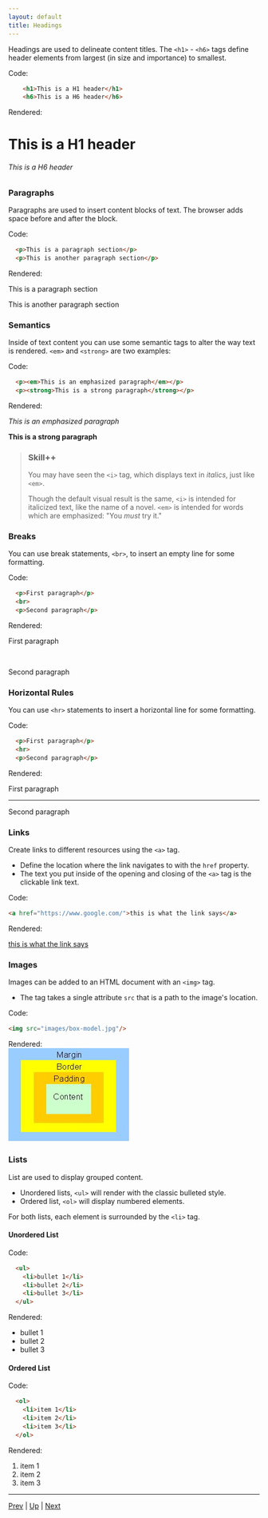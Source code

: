 ```yaml
---
layout: default
title: Headings
---
```

Headings are used to delineate content titles. The `<h1>` - `<h6>` tags define header elements from largest (in size and importance) to smallest.

Code:
```html
    <h1>This is a H1 header</h1>
    <h6>This is a H6 header</h6>
```

Rendered:
<h1>This is a H1 header</h1>
<h6>This is a H6 header</h6>

### Paragraphs
Paragraphs are used to insert content blocks of text. The browser adds space before and after the block.

Code:
```html
  <p>This is a paragraph section</p>
  <p>This is another paragraph section</p>
```
Rendered:
<p>This is a paragraph section</p>
<p>This is another paragraph section</p>

### Semantics
Inside of text content you can use some semantic tags to alter the way text is rendered. `<em>` and `<strong>` are two examples:

Code:
```html
  <p><em>This is an emphasized paragraph</em></p>
  <p><strong>This is a strong paragraph</strong></p>
```
Rendered:
<p><em>This is an emphasized paragraph</em></p>
<p><strong>This is a strong paragraph</strong></p>

> ### Skill++
> You may have seen the `<i>` tag, which displays text in _italics_, just like `<em>`.
>
> Though the default visual result is the same, `<i>` is intended for italicized text, like the name of a novel. `<em>` is intended for words which are emphasized: "You <em>must</em> try it."

### Breaks
You can use break statements, `<br>`, to insert an empty line for some formatting.

Code:
```html
  <p>First paragraph</p>
  <br>
  <p>Second paragraph</p>
```
Rendered:
<p>First paragraph</p>
<br>
<p>Second paragraph</p>

### Horizontal Rules
You can use `<hr>` statements to insert a horizontal line for some formatting.

Code:
```html
  <p>First paragraph</p>
  <hr>
  <p>Second paragraph</p>
```

Rendered:
<p>First paragraph</p>
<hr>
<p>Second paragraph</p>

### Links

Create links to different resources using the `<a>` tag.
* Define the location where the link navigates to with the `href` property.
* The text you put inside of the opening and closing of the `<a>` tag is the clickable link text.

Code:
```html
<a href="https://www.google.com/">this is what the link says</a>
```
Rendered:

<a href="https://www.google.com/">this is what the link says</a>

### Images

Images can be added to an HTML document with an `<img>` tag.
* The tag takes a single attribute `src` that is a path to the image's location.

Code:
```html
<img src="images/box-model.jpg"/>
```

Rendered:
<br>
<img src="images/box-model.jpg"/>

### Lists
List are used to display grouped content.
* Unordered lists, `<ul>` will render with the classic bulleted style.
* Ordered list, `<ol>` will display numbered elements.

For both lists, each element is surrounded by the `<li>` tag.

#### Unordered List
Code:
```html
  <ul>
    <li>bullet 1</li>
    <li>bullet 2</li>
    <li>bullet 3</li>
  </ul>
```

Rendered:
<ul>
  <li>bullet 1</li>
  <li>bullet 2</li>
  <li>bullet 3</li>
</ul>   

#### Ordered List
Code:
```html
  <ol>
    <li>item 1</li>
    <li>item 2</li>
    <li>item 3</li>
  </ol>
```

Rendered:
<ol>
  <li>item 1</li>
  <li>item 2</li>
  <li>item 3</li>
</ol>

<hr>

[Prev](htmlAttributes.md) | [Up](README.md) | [Next](htmlForms.md)

